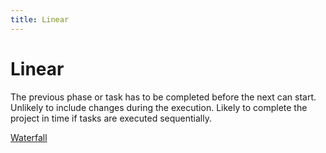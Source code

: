 ```yaml
---
title: Linear
---
```

# Linear

The previous phase or task has to be completed before the next can start.
Unlikely to include changes during the execution. 
Likely to complete the project in time if tasks are executed sequentially. 

[Waterfall](danielesalvatore/project-management/foundations-of-project-management/project-management-methodology/waterfall.md)